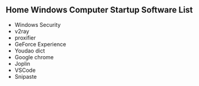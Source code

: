 ## Home Windows Computer Startup Software List

* Windows Security
* v2ray
* proxifier
* GeForce Experience
* Youdao dict
* Google chrome
* Joplin
* VSCode
* Snipaste